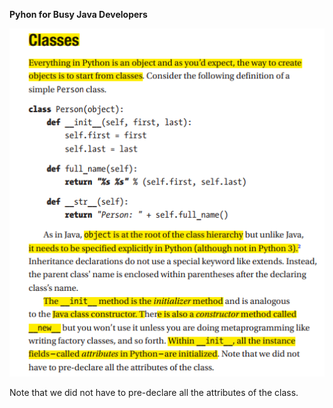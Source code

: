 **Pyhon for Busy Java Developers**

![](/assets/import.png)



Note that we did not have to pre-declare all the attributes of the class.

